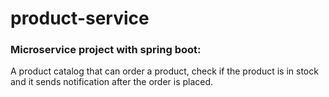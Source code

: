 # product-service
### Microservice project with spring boot: 
A product catalog that can order a product, check if the product is in stock and it sends notification after the order is placed.
